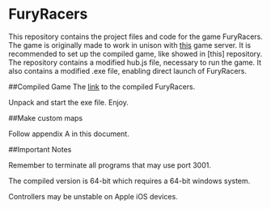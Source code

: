 # FuryRacers
This repository contains the project files and code for the game FuryRacers. The game is originally made to work in unison with [this](https://github.com/s111/gamesystem) game server.
It is recommended to set up the compiled game, like showed in [this] repository. 
The repository contains a modified hub.js file, necessary to run the game. 
It also contains a modified .exe file, enabling direct launch of FuryRacers.

##Compiled Game
The [link](https://github.com/fredrikzkl/FuryRacersCompiled/archive/master.zip) to the compiled FuryRacers.

Unpack and start the exe file. Enjoy.

##Make custom maps

Follow appendix A in this document. 

##Important Notes

Remember to terminate all programs that may use port 3001. 


The compiled version is 64-bit which requires a 64-bit windows system.

Controllers may be unstable on Apple iOS devices.



